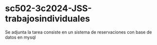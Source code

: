 # sc502-3c2024-JSS-trabajosindividuales
Se adjunta la tarea consiste en un sistema de reservaciones con base de datos en mysql
